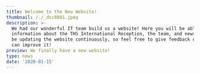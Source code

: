 ```yaml
---
title: Welcome to the New Website!
thumbnail: /./_dsc8801.jpeg
description: >-
  We had our wonderful IT team build us a website! Here you will be able to find
  information about the THS International Reception, the team, and news! We will
  be updating the website continuously, so feel free to give feedback on how we
  can improve it!
preview: We finally have a new website!
type: news
date: '2020-01-15'
---
```



